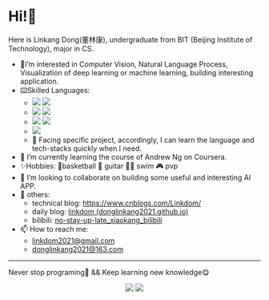 # Hi!:wave:

Here is Linkang Dong(董林康), undergraduate from BIT (Beijing Institute of Technology), major in CS.

+ 👀I’m interested in Computer Vision, Natural Language Process, Visualization of deep learning or machine learning, building interesting application.
+ :keyboard:Skilled Languages: 
  + <img src="https://img.shields.io/badge/C-Compiled-informational?&labelColor=2c48aa&color=585858"> <img src="https://img.shields.io/badge/C++-Compiled-informational?&labelColor=719ace&color=585858">
  + <img src="https://img.shields.io/badge/Java-JIT-informational?&labelColor=c83aaa&color=585858&logo=java&logoColor=FFFFFF"> <img src="https://img.shields.io/badge/Kotlin-ART-informational?&labelColor=c83aaa&color=585858&logo=kotlin&logoColor=FFFFFF">
  + <img src="https://img.shields.io/badge/Python-Interpreted-informational?&labelColor=3776AB&color=585858&logo=python&logoColor=FFFFFF"> <img src="https://img.shields.io/badge/Matlab-Interpreted-informational?&labelColor=3776AB&color=585858&logo=matlab&logoColor=FFFFFF">
  + <img src="https://img.shields.io/badge/JavaScript-Interpreted-informational?&labelColor=F7DF1E&color=585858&logo=JavaScript&logoColor=FFFFFF"> 
  + :high_brightness: Facing specific project, accordingly, I can learn the language and tech-stacks quickly when I need. 
+ 🌱 I’m currently learning the course of Andrew Ng on Coursera.
+ ✨Hobbies: :basketball:basketball :guitar: guitar :swimming_man: swim :video_game: pvp
+ 💞️ I’m looking to collaborate on building some useful and interesting AI APP.
+ 🎈 others: 
  + technical blog: https://www.cnblogs.com/Linkdom/
  + daily blog: [linkdom (donglinkang2021.github.io)](https://donglinkang2021.github.io/linkdom.github.io/)
  + bilibili: [no-stay-up-late_xiaokang_bilibili](https://space.bilibili.com/531177225)
+ 📫 How to reach me: 
  + linkdom2021@gmail.com
  + donglinkang2021@163.com


---

Never stop programing🥺 && Keep learning new knowledge😋

<html>

<div align="center"> 
	<img src="https://github-readme-stats.vercel.app/api?username=donglinkang2021&show_icons=true&theme=transparent" />
	<img src="https://github-readme-stats.vercel.app/api/top-langs/?username=donglinkang2021&hide=html&theme=transparent" />
</div>

</html>




